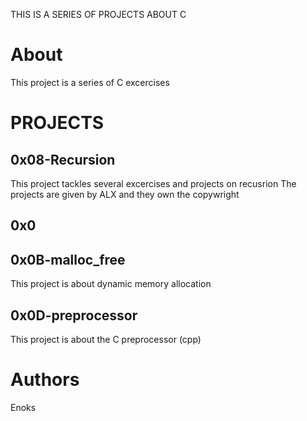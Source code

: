 THIS IS A SERIES OF PROJECTS ABOUT C

# About
This project is a series of C excercises
# PROJECTS
## 0x08-Recursion
This project tackles several excercises and projects on recusrion
The projects are given by ALX and they own the copywright
## 0x0
## 0x0B-malloc_free
This project is about dynamic memory allocation
## 0x0D-preprocessor
This project is about the C preprocessor (cpp)
# Authors
Enoks
